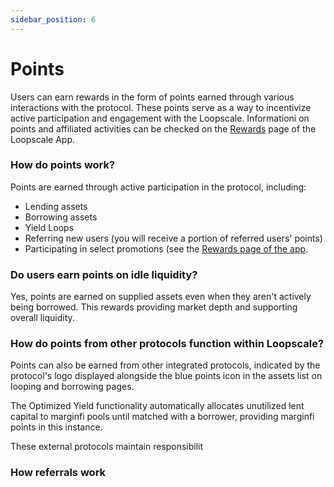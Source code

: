 ```yaml
---
sidebar_position: 6
---
```


# Points

Users can earn rewards in the form of points earned through various interactions with the protocol. These points serve as a way to incentivize active participation and engagement with the Loopscale. Informationi on points and affiliated activities can be checked on the [Rewards](https://app.loopscale.com/rewards) page of the Loopscale App.

### How do points work?
Points are earned through active participation in the protocol, including:
- Lending assets
- Borrowing assets
- Yield Loops
- Referring new users (you will receive a portion of referred users' points)
- Participating in select promotions (see the [Rewards page of the app](https://app.loopscale.com/rewards).

### Do users earn points on idle liquidity?
Yes, points are earned on supplied assets even when they aren't actively being borrowed. This rewards providing market depth and supporting overall liquidity.

### How do points from other protocols function within Loopscale?
Points can also be earned from other integrated protocols, indicated by the protocol's logo displayed alongside the blue points icon in the assets list on looping and borrowing pages.

The Optimized Yield functionality automatically allocates unutilized lent capital to marginfi pools until matched with a borrower, providing marginfi points in this instance.

These external protocols maintain responsibilit

### How referrals work
